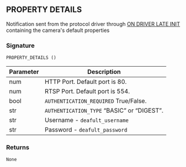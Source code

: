 ## PROPERTY DETAILS

Notification sent from the protocol driver through [ON DRIVER LATE INIT][1] containing the camera's default properties


### Signature

`PROPERTY_DETAILS ()`


| Parameter | Description |
| --- | --- |
| num | HTTP Port. Default port is 80. |
| num | RTSP Port. Default port is 554. |
| bool | `AUTHENTICATION_REQUIRED`  True/False. |
| str | `AUTHENTICATION_TYPE`  “BASIC” or “DIGEST”. |
| str | Username - `deafult_username` |
| str | Password - `deafult_password` |


### Returns

`None`

[1]:	https://control4.github.io/docs-driverworks-api/#ondriverlateinit